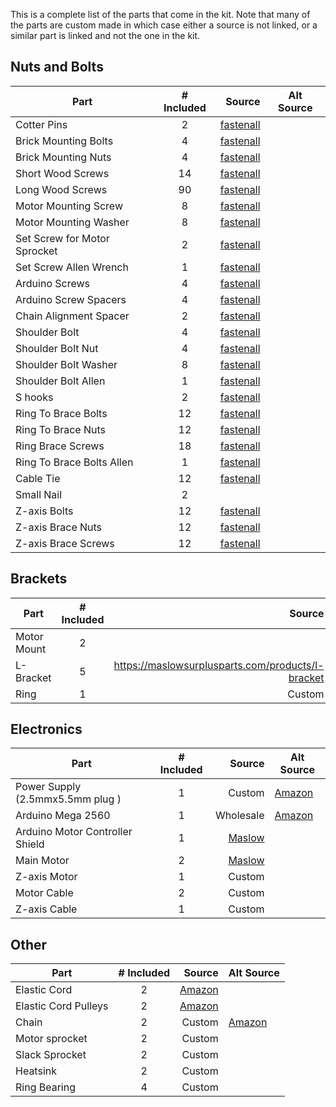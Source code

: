 
This is a complete list of the parts that come in the kit. Note that many of the parts are custom made in which case either a source is not linked, or a similar part is linked and not the one in the kit.

## Nuts and Bolts

|    Part                           |   # Included     |     Source                                                       |   Alt Source   |
|-----------------------------------|:----------------:|-----------------------------------------------------------------:|-----------|
|  Cotter Pins                      |         2        |[fastenall](https://www.fastenal.com/products/details/45287)      |           |
|Brick Mounting Bolts               |         4        |[fastenall](https://www.fastenal.com/products/details/21171)      |           |
|Brick Mounting Nuts                |         4        |[fastenall](https://www.fastenal.com/products/details/1136102)    |           |
|Short Wood Screws                  |        14        |[fastenall](https://www.fastenal.com/products/details/32182)      |           |
|Long Wood Screws                   |        90        |[fastenall](https://www.fastenal.com/products/details/32187)      |           |
|Motor Mounting Screw               |         8        |[fastenall](https://www.fastenal.com/products/details/91200)      |           |
|Motor Mounting Washer              |         8        |[fastenall](https://www.fastenal.com/products/details/40379)      |           |
|Set Screw for Motor Sprocket       |         2        |[fastenall](https://www.fastenal.com/products/details/39847)      |           |
|Set Screw Allen Wrench             |         1        |[fastenall](https://www.fastenal.com/products/details/40407)      |           |
|Arduino Screws                     |         4        |[fastenall](https://www.fastenal.com/products/details/31204)      |           |
|Arduino Screw Spacers              |         4        |[fastenall](https://www.fastenal.com/products/details/0145649)    |           |
|Chain Alignment Spacer             |         2        |[fastenall](https://www.fastenal.com/products/details/0145790)    |           |
|Shoulder Bolt                      |         4        |[fastenall](https://www.fastenal.com/products/details/40011)      |           |
|Shoulder Bolt Nut                  |         4        |[fastenall](https://www.fastenal.com/products/details/40163)      |           |
|Shoulder Bolt Washer               |         8        |[fastenall](https://www.fastenal.com/products/details/40358)      |           |
|Shoulder Bolt Allen                |         1        |[fastenall](https://www.fastenal.com/products/details/40409)      |           |
|S hooks                            |         2        |[fastenall](https://www.fastenal.com/products/details/45320)      |           |
|Ring To Brace Bolts                |        12        |[fastenall](https://www.fastenal.com/products/details/40868)      |           |
|Ring To Brace Nuts                 |        12        |[fastenall](https://www.fastenal.com/products/details/40143)      |           |
|Ring Brace Screws                  |        18        |[fastenall](https://www.fastenal.com/products/details/31222)      |           |
|Ring To Brace Bolts Allen          |         1        |[fastenall](https://www.fastenal.com/products/details/40425)      |           |
|Cable Tie                          |        12        |[fastenall](https://www.fastenal.com/products/details/63122)      |           |
|Small Nail                         |         2        |                                                                  |           |
|Z-axis Bolts                       |        12        |[fastenall](https://www.fastenal.com/products/details/40868)      |           |
|Z-axis Brace Nuts                  |        12        |[fastenall](https://www.fastenal.com/products/details/40143)      |           |
|Z-axis Brace Screws                |        12        |[fastenall](https://www.fastenal.com/products/details/1131222)    |           |

## Brackets

|    Part                           |   # Included     |     Source                                                       |   Alt Source   |
|-----------------------------------|:----------------:|-----------------------------------------------------------------:|-----------|
| Motor Mount                       |        2         |                                                                  |[Amazon](https://amzn.to/2LqkbHd)
| L-Bracket                         |        5         |                            https://maslowsurplusparts.com/products/l-bracket                                |           |
| Ring                              |        1         |                            Custom                                |           |

## Electronics

|    Part                           |   # Included     |     Source                                                       |   Alt Source   |
|-----------------------------------|:----------------:|-----------------------------------------------------------------:|-----------|
| Power Supply (2.5mmx5.5mm plug )  |        1         |    Custom                                | [Amazon](https://amzn.to/2LtO89a) |
| Arduino Mega 2560                 |        1         |    Wholesale                             | [Amazon](https://amzn.to/2Lqf35R) |
| Arduino Motor Controller Shield   |        1         |[Maslow](https://www.maslowcnc.com/store/arduino-shield) ||
| Main Motor                        |        2         |[Maslow](http://maslowcommunitygarden.org/Maslow-CNC-Motor.html)|        |
| Z-axis Motor                      |        1         |    Custom                                                        |           |
| Motor Cable                       |        2         |    Custom                                                        |           |
| Z-axis Cable                      |        1         |    Custom                                                        |           |

## Other

|    Part                           |   # Included     |     Source                                                       |   Alt Source   |
|-----------------------------------|:----------------:|-----------------------------------------------------------------:|-----------|
| Elastic Cord                      |         2        |    [Amazon](https://amzn.to/2O5Hq83)                             |           |
| Elastic Cord Pulleys              |         2        |    [Amazon](https://amzn.to/2uNhLYR)                             |           |
| Chain                             |         2        |    Custom                                | [Amazon](https://amzn.to/2O3Ik4N) |
|Motor sprocket                     |         2        |    Custom                                                        |           |
|Slack Sprocket                     |         2        |    Custom                                                        |           |
|Heatsink                           |         2        |    Custom                                                        |           |
|Ring Bearing                       |         4        |    Custom                                                        |           |
